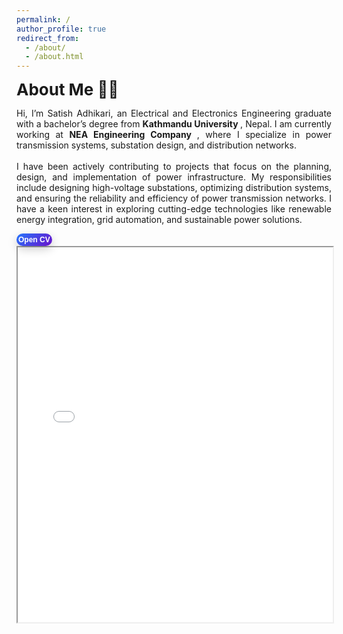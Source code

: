 ```yaml
---
permalink: /
author_profile: true
redirect_from: 
  - /about/
  - /about.html
---
```


<span style="font-size: 26px; font-weight: bold; ">About Me 👨‍🎓   </span> <br>
<p style="text-align: justify;">
Hi, I’m Satish Adhikari, an Electrical and Electronics Engineering graduate with a bachelor’s degree from  <a href="https://elec.ku.edu.np//" style="text-decoration:none; font-weight: bold;"> Kathmandu University </a>, Nepal. I am currently working at <a href="https://www.neaec.com.np/en/home" style="text-decoration:none; font-weight: bold;"> NEA Engineering Company </a>, where I specialize in power transmission systems, substation design, and distribution networks.<br><br>
I have been actively contributing to projects that focus on the planning, design, and implementation of power infrastructure. My responsibilities include designing high-voltage substations, optimizing distribution systems, and ensuring the reliability and efficiency of power transmission networks. I have a keen interest in exploring cutting-edge technologies like renewable energy integration, grid automation, and sustainable power solutions.<br>
</p>

<a href="../files/Satish_CV.pdf" target="_blank">
  <button style="
    display: inline-block;
    padding: 3px 3px;
    color: #fff;
    font-size: 12px;
    font-weight: bold;
    background: linear-gradient(135deg, #2575fc, #6a11cb); /* Blue gradient */
    border: none;
    border-radius: 50px;
    cursor: pointer;
    transition: all 0.4s ease; /* Smooth transition */
    box-shadow: 0 5px 15px rgba(0, 0, 0, 0.2);
    position: relative;
    overflow: hidden;
  " 
  onmouseover="this.style.background='linear-gradient(135deg, #00c851, #33b5e5)'; this.style.transform='translateY(-5px)'; this.style.boxShadow='0 10px 20px rgba(0, 0, 0, 0.3)';" 
  onmouseout="this.style.background='linear-gradient(135deg, #2575fc, #6a11cb)'; this.style.transform='translateY(0)'; this.style.boxShadow='0 5px 15px rgba(0, 0, 0, 0.2)';">
    <span style="position: relative; z-index: 1;">Open CV</span>
  </button>
</a>
<!-- 📜 Inline CV Preview -->
<iframe src="{{ '../files/Satish_CV.pdf' | relative_url }}" width="100%" height="600px">
  <p>Your browser does not support iframes. Click <a href="{{ '/files/CV - Satish Adhikari.pd' | relative_url }}">here</a> to view the CV.</p>
</iframe>




